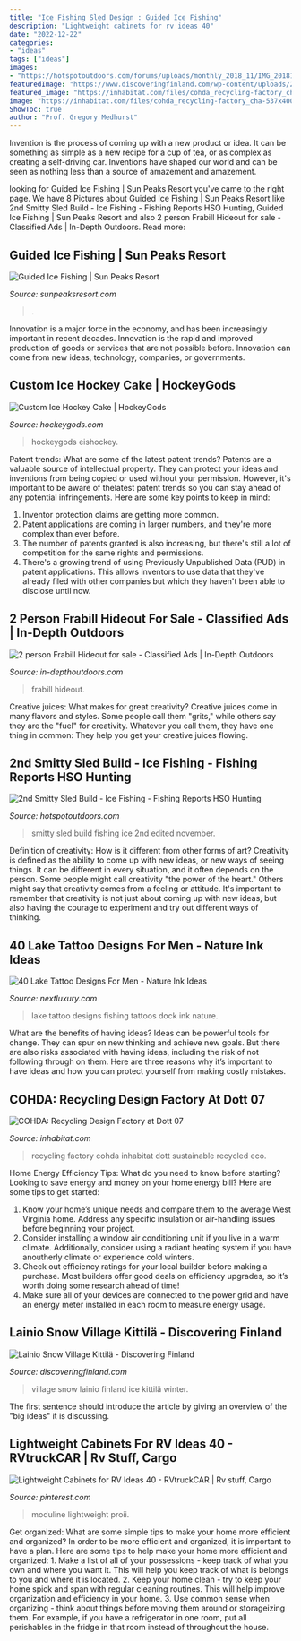 ```yaml
---
title: "Ice Fishing Sled Design : Guided Ice Fishing"
description: "Lightweight cabinets for rv ideas 40"
date: "2022-12-22"
categories:
- "ideas"
tags: ["ideas"]
images:
- "https://hotspotoutdoors.com/forums/uploads/monthly_2018_11/IMG_20181110_165129545.jpg.438b80adc7bcb412f419f2bcecc016e2.jpg"
featuredImage: "https://www.discoveringfinland.com/wp-content/uploads/2013/09/Santa02-1200x800.jpg"
featured_image: "https://inhabitat.com/files/cohda_recycling-factory_cha-537x400.jpg"
image: "https://inhabitat.com/files/cohda_recycling-factory_cha-537x400.jpg"
ShowToc: true
author: "Prof. Gregory Medhurst"
---
```



Invention is the process of coming up with a new product or idea. It can be something as simple as a new recipe for a cup of tea, or as complex as creating a self-driving car. Inventions have shaped our world and can be seen as nothing less than a source of amazement and amazement.

	

		
looking for Guided Ice Fishing | Sun Peaks Resort you've came to the right page. We have 8 Pictures about Guided Ice Fishing | Sun Peaks Resort like 2nd Smitty Sled Build - Ice Fishing - Fishing Reports HSO Hunting, Guided Ice Fishing | Sun Peaks Resort and also 2 person Frabill Hideout for sale - Classified Ads | In-Depth Outdoors. Read more:
		
    
## Guided Ice Fishing | Sun Peaks Resort

<img loading=lazy src="https://www.sunpeaksresort.com/sites/default/files/styles/1024/public/entity-browser/Guided_Ice_Fishing.jpg?itok=8Ie9yO7U" onerror="this.onerror=null;this.src='https://tse2.mm.bing.net/th?id=OIP.e9pY0WZvIeiO-GnYSR3rjQHaE8&amp;pid=15.1';" alt="Guided Ice Fishing | Sun Peaks Resort">

_Source: sunpeaksresort.com_

>. 

	

Innovation is a major force in the economy, and has been increasingly important in recent decades. Innovation is the rapid and improved production of goods or services that are not possible before. Innovation can come from new ideas, technology, companies, or governments.

    
## Custom Ice Hockey Cake | HockeyGods

<img loading=lazy src="https://hockeygods.com/system/gallery_images/10268/original.jpeg?1363987950" onerror="this.onerror=null;this.src='https://tse3.mm.bing.net/th?id=OIP.e7uQIRT58vyH8wMJdqA6gAHaFj&amp;pid=15.1';" alt="Custom Ice Hockey Cake | HockeyGods">

_Source: hockeygods.com_

>hockeygods eishockey. 

	

Patent trends: What are some of the latest patent trends?
Patents are a valuable source of intellectual property. They can protect your ideas and inventions from being copied or used without your permission. However, it's important to be aware of thelatest patent trends so you can stay ahead of any potential infringements. Here are some key points to keep in mind: 
1. Inventor protection claims are getting more common. 
2. Patent applications are coming in larger numbers, and they're more complex than ever before. 
3. The number of patents granted is also increasing, but there's still a lot of competition for the same rights and permissions. 
4. There's a growing trend of using Previously Unpublished Data (PUD) in patent applications. This allows inventors to use data that they've already filed with other companies but which they haven't been able to disclose until now.

    
## 2 Person Frabill Hideout For Sale - Classified Ads | In-Depth Outdoors

<img loading=lazy src="https://www.in-depthoutdoors.com/wp-content/uploads/2014/12/IMG_20141228_203501_358.jpg" onerror="this.onerror=null;this.src='https://tse3.mm.bing.net/th?id=OIP.e6eEx6O90QkLD2Yp0vRhywHaNI&amp;pid=15.1';" alt="2 person Frabill Hideout for sale - Classified Ads | In-Depth Outdoors">

_Source: in-depthoutdoors.com_

>frabill hideout. 

	

Creative juices: What makes for great creativity?
Creative juices come in many flavors and styles. Some people call them "grits," while others say they are the "fuel" for creativity. Whatever you call them, they have one thing in common: They help you get your creative juices flowing.

    
## 2nd Smitty Sled Build - Ice Fishing - Fishing Reports HSO Hunting

<img loading=lazy src="https://hotspotoutdoors.com/forums/uploads/monthly_2018_11/IMG_20181110_165129545.jpg.438b80adc7bcb412f419f2bcecc016e2.jpg" onerror="this.onerror=null;this.src='https://tse4.mm.bing.net/th?id=OIP.4Y2ZAEAC1yO3u9lS7v6w2wHaFj&amp;pid=15.1';" alt="2nd Smitty Sled Build - Ice Fishing - Fishing Reports HSO Hunting">

_Source: hotspotoutdoors.com_

>smitty sled build fishing ice 2nd edited november. 

	

Definition of creativity: How is it different from other forms of art?
Creativity is defined as the ability to come up with new ideas, or new ways of seeing things. It can be different in every situation, and it often depends on the person. Some people might call creativity "the power of the heart." Others might say that creativity comes from a feeling or attitude. It's important to remember that creativity is not just about coming up with new ideas, but also having the courage to experiment and try out different ways of thinking.

    
## 40 Lake Tattoo Designs For Men - Nature Ink Ideas

<img loading=lazy src="http://nextluxury.com/wp-content/uploads/lake-male-tattoos-on-inner-forearm.jpg" onerror="this.onerror=null;this.src='https://tse1.mm.bing.net/th?id=OIP.dfxjawDPdBZLI2YUon17FQHaIj&amp;pid=15.1';" alt="40 Lake Tattoo Designs For Men - Nature Ink Ideas">

_Source: nextluxury.com_

>lake tattoo designs fishing tattoos dock ink nature. 

	

What are the benefits of having ideas?
Ideas can be powerful tools for change. They can spur on new thinking and achieve new goals. But there are also risks associated with having ideas, including the risk of not following through on them. Here are three reasons why it’s important to have ideas and how you can protect yourself from making costly mistakes.

    
## COHDA: Recycling Design Factory At Dott 07

<img loading=lazy src="https://inhabitat.com/files/cohda_recycling-factory_cha-537x400.jpg" onerror="this.onerror=null;this.src='https://tse2.mm.bing.net/th?id=OIP.egn6LJgAycQHjk9ZI7ZzwgHaFh&amp;pid=15.1';" alt="COHDA: Recycling Design Factory at Dott 07">

_Source: inhabitat.com_

>recycling factory cohda inhabitat dott sustainable recycled eco. 

	

Home Energy Efficiency Tips: What do you need to know before starting?
Looking to save energy and money on your home energy bill? Here are some tips to get started: 
1. Know your home’s unique needs and compare them to the average West Virginia home. Address any specific insulation or air-handling issues before beginning your project. 
2. Consider installing a window air conditioning unit if you live in a warm climate. Additionally, consider using a radiant heating system if you have anoutherly climate or experience cold winters. 
3. Check out efficiency ratings for your local builder before making a purchase. Most builders offer good deals on efficiency upgrades, so it’s worth doing some research ahead of time! 
4. Make sure all of your devices are connected to the power grid and have an energy meter installed in each room to measure energy usage.

    
## Lainio Snow Village Kittilä - Discovering Finland

<img loading=lazy src="https://www.discoveringfinland.com/wp-content/uploads/2013/09/Santa02-1200x800.jpg" onerror="this.onerror=null;this.src='https://tse1.mm.bing.net/th?id=OIP.jinRx5cjRivghWRsW33eLQHaE8&amp;pid=15.1';" alt="Lainio Snow Village Kittilä - Discovering Finland">

_Source: discoveringfinland.com_

>village snow lainio finland ice kittilä winter. 

	

The first sentence should introduce the article by giving an overview of the "big ideas" it is discussing.

    
## Lightweight Cabinets For RV Ideas 40 - RVtruckCAR | Rv Stuff, Cargo

<img loading=lazy src="https://i.pinimg.com/736x/9b/a8/e3/9ba8e3f99affb636dd950fded0a7346e.jpg" onerror="this.onerror=null;this.src='https://tse2.mm.bing.net/th?id=OIP.JETYzcMiQvk9SPlOa7YGnAHaHa&amp;pid=15.1';" alt="Lightweight Cabinets for RV Ideas 40 - RVtruckCAR | Rv stuff, Cargo">

_Source: pinterest.com_

>moduline lightweight proii. 

	

Get organized: What are some simple tips to make your home more efficient and organized?
In order to be more efficient and organized, it is important to have a plan. Here are some tips to help make your home more efficient and organized: 1. Make a list of all of your possessions - keep track of what you own and where you want it. This will help you keep track of what is belongs to you and where it is located. 
2. Keep your home clean - try to keep your home spick and span with regular cleaning routines. This will help improve organization and efficiency in your home. 3. Use common sense when organizing - think about things before moving them around or storageizing them. For example, if you have a refrigerator in one room, put all perishables in the fridge in that room instead of throughout the house. 
